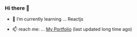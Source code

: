 ### Hi there 👋

<!-- - 🔭 I’m currently working on ... -->

- 🌱 I’m currently learning ... Reactjs

<!-- - 🤔 I’m looking for help with ... X86-64 assembly. -->

<!-- - 👯 I’m looking to collaborate on ... -->

<!-- - 💬 About me ... 👇👇👇👇👇👇 -->

- 📫 reach me: ... [My Portfolio](https://www.wasifekbal.ml) (last updated long time ago)

<!-- - ⚡😁 Fun fact: ... -->

<!-- **wasifekbal/wasifekbal** is a ✨ _special_ ✨ repository because its `README.md` (this file) appears on your GitHub profile. -->
